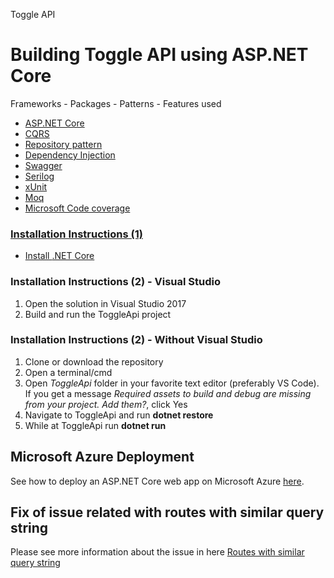 Toggle API 
# Building Toggle API using ASP.NET Core 

Frameworks - Packages - Patterns - Features used
<ul>
<li><a href="https://docs.microsoft.com/aspnet/core/" target="_blank">ASP.NET Core</a></li>
<li><a href="https://docs.microsoft.com/azure/architecture/patterns/cqrs" target="_blank">CQRS</a></li></li>
<li><a href="https://msdn.microsoft.com/en-us/library/ff649690.aspx" target="_blank"> Repository pattern</li>
<li><a href="https://docs.microsoft.com/en-us/aspnet/core/fundamentals/dependency-injection" target="_black">Dependency Injection</li>
<li><a href="https://docs.microsoft.com/en-us/aspnet/core/tutorials/web-api-help-pages-using-swagger" target="_black">Swagger</li>
<li><a href="https://github.com/serilog/serilog-extensions-logging-file" target="_black">Serilog</li>
<li><a href="https://xunit.github.io/docs/getting-started-dotnet-core" target="_black">xUnit</li>
<li><a href="https://github.com/Moq/moq4/wiki/Quickstart" target="_black">Moq</li>
<li><a href="https://github.com/Microsoft/vstest-docs/blob/master/docs/analyze.md#working-with-code-coverage" target="_black">Microsoft Code coverage</li>
</ul>

<h3>Installation Instructions (1)</h3>
<ul>
<li>Install <a href="https://www.microsoft.com/net/core" target="_blank">.NET Core</a></li>
</ul>

<h3>Installation Instructions (2) - Visual Studio</h3>
<ol>
<li>Open the solution in Visual Studio 2017</li>
<li>Build and run the ToggleApi project</li>
</ol>

<h3>Installation Instructions (2) - Without Visual Studio</h3>
<ol>
<li>Clone or download the repository</li>
<li>Open a terminal/cmd</li>
<li>Open <i>ToggleApi</i> folder in your favorite text editor (preferably VS Code). If you get a message <i>Required assets to build and debug are missing from your project. Add them?</i>, click Yes</li>
<li>Navigate to ToggleApi and run <b>dotnet restore</b></li>
</li>
<li>While at ToggleApi run <b>dotnet run</b></li>
</ol>

<h2>Microsoft Azure Deployment</h2>
See how to deploy an ASP.NET Core web app on Microsoft Azure <a href="https://docs.microsoft.com/en-us/aspnet/core/tutorials/publish-to-azure-webapp-using-vs" target="_blank">here</a>.

<h2>Fix of issue related with routes with similar query string</h2>
Please see more information about the issue in here <a href="https://github.com/aspnet/Mvc/issues/4880">Routes with similar query string</a>